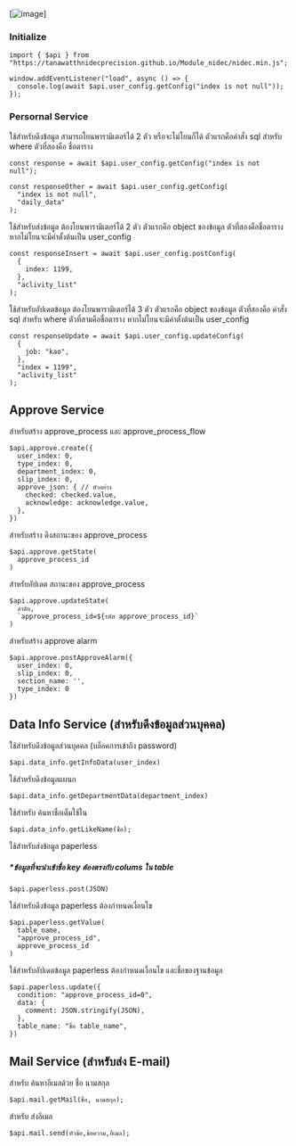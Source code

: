 [![image](https://i.ibb.co/PtrwNmd/0f483c07-4683-4c97-ba7b-a0de3c12b34d-removebg-preview.png)]

### Initialize
```JS
import { $api } from "https://tanawatthnidecprecision.github.io/Module_nidec/nidec.min.js";

window.addEventListener("load", async () => {
  console.log(await $api.user_config.getConfig("index is not null"));
});
```

### Persornal Service

ใช้สำหรับดึงข้อมูล
สามารถโยนพารามิเตอร์ได้ 2 ตัว หรือจะไม่โยนก็ได้
ตัวแรกคือคำสั่ง sql สำหรับ where
ตัวที่สองคือ ชื่อตาราง

```JS
const response = await $api.user_config.getConfig("index is not null");
```

```
const responseOther = await $api.user_config.getConfig(
  "index is not null",
  "daily_data"
);
```

ใช้สำหรับส่งข้อมูล
ต้องโยนพารามิเตอร์ได้ 2 ตัว
ตัวแรกคือ object ของข้อมูล
ตัวที่สองคือชื่อตาราง หากไม่โยนจะมีค่าตั้งต้นเป็น user_config
```JS
const responseInsert = await $api.user_config.postConfig(
  {
    index: 1199,
  },
  "aclivity_list"
);
```

ใช้สำหรับอัปเดตข้อมูล
ต้องโยนพารามิเตอร์ได้ 3 ตัว
ตัวแรกคือ object ของข้อมูล
ตัวที่สองคือ คำสั่ง sql สำหรับ where
ตัวที่สามคือชื่อตาราง หากไม่โยนจะมีค่าตั้งต้นเป็น user_config

```JS
const responseUpdate = await $api.user_config.updateConfig(
  {
    job: "kao",
  },
  "index = 1199",
  "aclivity_list"
);
```

## Approve Service

สำหรับสร้าง approve_process และ approve_process_flow 
```JS
$api.approve.create({
  user_index: 0,
  type_index: 0,
  department_index: 0,
  slip_index: 0,
  approve_json: { // ตัวอย่าง
    checked: checked.value,
    acknowledge: acknowledge.value,
  },
})
```

สำหรับสร้าง ดึงสถานะของ approve_process 
```JS
$api.approve.getState(
  approve_process_id
)
```

สำหรับอัปเดต สถานะของ approve_process 
```JS
$api.approve.updateState(
  ลำดับ,
  `approve_process_id=${รหัส approve_process_id}`                  
)
```

สำหรับสร้าง approve alarm 
```JS
$api.approve.postApproveAlarm({
  user_index: 0,
  slip_index: 0,
  section_name: '',
  type_index: 0
})
```
## Data Info Service (สำหรับดึงข้อมูลส่วนบุคคล)
ใช้สำหรับดึงข้อมูลส่วนบุคคล (บล็อคการเข้าถึง password)
```
$api.data_info.getInfoData(user_index)
```

ใช้สำหรับดึงข้อมูลแผนก
```JS
$api.data_info.getDepartmentData(department_index)
```

ใช้สำหรับ ค้นหาชื่อเต็มใช้ใน 
```JS
$api.data_info.getLikeName(ชื่อ);
```

ใช้สำหรับส่งข้อมูล paperless
##### *ข้อมูลที่จะนำเข้าชื่อ key ต้องตรงกับ colums ใน table
```JS
$api.paperless.post(JSON)
```

ใช้สำหรับดึงข้อมูล paperless ต้องกำหนดเงื่อนไข
```JS
$api.paperless.getValue(
  table_name,
  "approve_process_id",
  approve_process_id
)
```

ใช้สำหรับอัปเดตข้อมูล paperless ต้องกำหนดเงื่อนไข และชื่อของฐานข้อมูล
```JS
$api.paperless.update({
  condition: "approve_process_id=0",
  data: {
    comment: JSON.stringify(JSON),
  },
  table_name: "ชื่อ table_name",
})
```



## Mail Service (สำหรับส่ง E-mail)

สำหรับ ค้นหาอีเมลด้วย ชื่อ นามสกุล
```JS
$api.mail.getMail(ชื่อ, นามสกุล);
```

สำหรับ ส่งอีเมล
```JS
$api.mail.send(หัวข้อ,ข้อความ,อีเมล);
```
